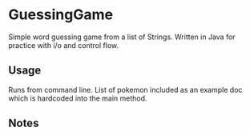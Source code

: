 # GuessingGame

Simple word guessing game from a list of Strings. Written in Java for practice with i/o and control flow.

## Usage
Runs from command line. List of pokemon included as an example doc which is hardcoded into the main method.


## Notes

